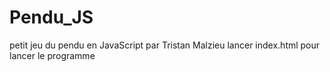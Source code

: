 # Pendu_JS
petit jeu du pendu en JavaScript par Tristan Malzieu
lancer index.html pour lancer le programme
